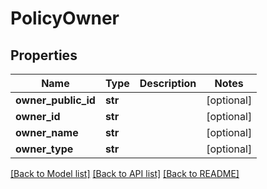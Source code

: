 # PolicyOwner

## Properties
Name | Type | Description | Notes
------------ | ------------- | ------------- | -------------
**owner_public_id** | **str** |  | [optional] 
**owner_id** | **str** |  | [optional] 
**owner_name** | **str** |  | [optional] 
**owner_type** | **str** |  | [optional] 

[[Back to Model list]](../README.md#documentation-for-models) [[Back to API list]](../README.md#documentation-for-api-endpoints) [[Back to README]](../README.md)

